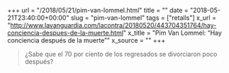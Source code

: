 +++
url = "/2018/05/21/pim-van-lommel.html"
title = ""
date = "2018-05-21T23:40:00+00:00"
slug = "pim-van-lommel"
tags = ["retalls"]
x_url = "http://www.lavanguardia.com/lacontra/20180520/443704351764/hay-conciencia-despues-de-la-muerte.html"
x_title = "Pim Van Lommel: “Hay conciencia después de la muerte”"
x_source = ""
+++


> ¿Sabe que el 70 por ciento de los regresados se divorciaron poco después?

